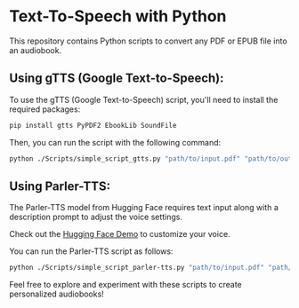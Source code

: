 # Text-To-Speech with Python

This repository contains Python scripts to convert any PDF or EPUB file into an audiobook.

## Using gTTS (Google Text-to-Speech):

To use the gTTS (Google Text-to-Speech) script, you'll need to install the required packages:

```bash
pip install gtts PyPDF2 EbookLib SoundFile
```

Then, you can run the script with the following command:

```bash
python ./Scripts/simple_script_gtts.py "path/to/input.pdf" "path/to/output_folder" --verbose
```

## Using Parler-TTS:

The Parler-TTS model from Hugging Face requires text input along with a description prompt to adjust the voice settings.

Check out the [Hugging Face Demo](https://huggingface.co/spaces/parler-tts/parler-tts-expresso) to customize your voice.

You can run the Parler-TTS script as follows:

```bash
python ./Scripts/simple_script_parler-tts.py "path/to/input.pdf" "path/to/output_folder" --description="A female speaker that delivers her words clearly and easy to understand. High quality." --verbose
```

Feel free to explore and experiment with these scripts to create personalized audiobooks!
